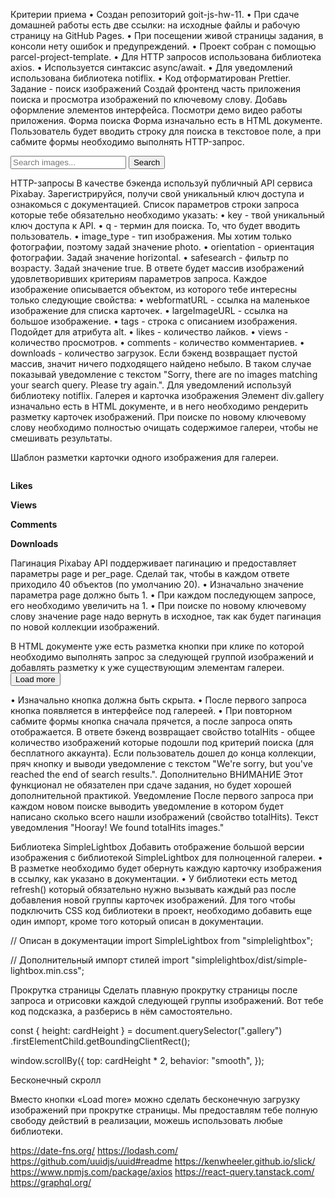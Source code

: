 Критерии приема • Создан репозиторий goit-js-hw-11. • При сдаче домашней работы
есть две ссылки: на исходные файлы и рабочую страницу на GitHub Pages. • При
посещении живой страницы задания, в консоли нету ошибок и предупреждений. •
Проект собран с помощью parcel-project-template. • Для HTTP запросов
использована библиотека axios. • Используется синтаксис async/await. • Для
уведомлений использована библиотека notiflix. • Код отформатирован Prettier.
Задание - поиск изображений Создай фронтенд часть приложения поиска и просмотра
изображений по ключевому слову. Добавь оформление элементов интерфейса. Посмотри
демо видео работы приложения. Форма поиска Форма изначально есть в HTML
документе. Пользователь будет вводить строку для поиска в текстовое поле, а при
сабмите формы необходимо выполнять HTTP-запрос.

<form class="search-form" id="search-form">
  <input
    type="text"
    name="searchQuery"
    autocomplete="off"
    placeholder="Search images..."
  />
  <button type="submit">Search</button>
</form>

HTTP-запросы В качестве бэкенда используй публичный API сервиса Pixabay.
Зарегистрируйся, получи свой уникальный ключ доступа и ознакомься с
документацией. Список параметров строки запроса которые тебе обязательно
необходимо указать: • key - твой уникальный ключ доступа к API. • q - термин для
поиска. То, что будет вводить пользователь. • image_type - тип изображения. Мы
хотим только фотографии, поэтому задай значение photo. • orientation -
ориентация фотографии. Задай значение horizontal. • safesearch - фильтр по
возрасту. Задай значение true. В ответе будет массив изображений удовлетворивших
критериям параметров запроса. Каждое изображение описывается объектом, из
которого тебе интересны только следующие свойства: • webformatURL - ссылка на
маленькое изображение для списка карточек. • largeImageURL - ссылка на большое
изображение. • tags - строка с описанием изображения. Подойдет для атрибута alt.
• likes - количество лайков. • views - количество просмотров. • comments -
количество комментариев. • downloads - количество загрузок. Если бэкенд
возвращает пустой массив, значит ничего подходящего найдено небыло. В таком
случае показывай уведомление с текстом "Sorry, there are no images matching your
search query. Please try again.". Для уведомлений используй библиотеку notiflix.
Галерея и карточка изображения Элемент div.gallery изначально есть в HTML
документе, и в него необходимо рендерить разметку карточек изображений. При
поиске по новому ключевому слову необходимо полностью очищать содержимое
галереи, чтобы не смешивать результаты.

<div class="gallery">
  <!-- Карточки изображений -->
</div>

Шаблон разметки карточки одного изображения для галереи.

<div class="photo-card">
  <img src="" alt="" loading="lazy" />
  <div class="info">
    <p class="info-item">
      <b>Likes</b>
    </p>
    <p class="info-item">
      <b>Views</b>
    </p>
    <p class="info-item">
      <b>Comments</b>
    </p>
    <p class="info-item">
      <b>Downloads</b>
    </p>
  </div>
</div>

Пагинация Pixabay API поддерживает пагинацию и предоставляет параметры page и
per_page. Сделай так, чтобы в каждом ответе приходило 40 объектов (по умолчанию
20). • Изначально значение параметра page должно быть 1. • При каждом
последующем запросе, его необходимо увеличить на 1. • При поиске по новому
ключевому слову значение page надо вернуть в исходное, так как будет пагинация
по новой коллекции изображений.

В HTML документе уже есть разметка кнопки при клике по которой необходимо
выполнять запрос за следующей группой изображений и добавлять разметку к уже
существующим элементам галереи. <button type="button" class="load-more">Load
more</button>

• Изначально кнопка должна быть скрыта. • После первого запроса кнопка
появляется в интерфейсе под галереей. • При повторном сабмите формы кнопка
сначала прячется, а после запроса опять отображается. В ответе бэкенд возвращает
свойство totalHits - общее количество изображений которые подошли под критерий
поиска (для бесплатного аккаунта). Если пользователь дошел до конца коллекции,
пряч кнопку и выводи уведомление с текстом "We're sorry, but you've reached the
end of search results.". Дополнительно ВНИМАНИЕ Этот функционал не обязателен
при сдаче задания, но будет хорошей дополнительной практикой. Уведомление После
первого запроса при каждом новом поиске выводить уведомление в котором будет
написано сколько всего нашли изображений (свойство totalHits). Текст уведомления
"Hooray! We found totalHits images."

Библиотека SimpleLightbox Добавить отображение большой версии изображения с
библиотекой SimpleLightbox для полноценной галереи. • В разметке необходимо
будет обернуть каждую карточку изображения в ссылку, как указано в документации.
• У библиотеки есть метод refresh() который обязательно нужно вызывать каждый
раз после добавления новой группы карточек изображений. Для того чтобы
подключить CSS код библиотеки в проект, необходимо добавить еще один импорт,
кроме того который описан в документации.

// Описан в документации import SimpleLightbox from "simplelightbox";

// Дополнительный импорт стилей import
"simplelightbox/dist/simple-lightbox.min.css";

Прокрутка страницы Сделать плавную прокрутку страницы после запроса и отрисовки
каждой следующей группы изображений. Вот тебе код подсказка, а разберись в нём
самостоятельно.

const { height: cardHeight } = document.querySelector(".gallery")
.firstElementChild.getBoundingClientRect();

window.scrollBy({ top: cardHeight \* 2, behavior: "smooth", });

Бесконечный скролл

Вместо кнопки «Load more» можно сделать бесконечную загрузку изображений при
прокрутке страницы. Мы предоставлям тебе полную свободу действий в реализации,
можешь использовать любые библиотеки.

https://date-fns.org/ https://lodash.com/ https://github.com/uuidjs/uuid#readme
https://kenwheeler.github.io/slick/ https://www.npmjs.com/package/axios
https://react-query.tanstack.com/ https://graphql.org/
